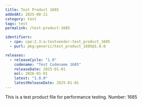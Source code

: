 ```yaml
---
title: Test Product 1685
addedAt: 2025-08-21
category: test
tags: test
permalink: /test-product-1685

identifiers:
  - cpe: cpe:2.3:a:testvendor:test_product_1685
  - purl: pkg:generic/test_product_1685@1.0.0

releases:
  - releaseCycle: "1.0"
    codename: "Test Codename 1685"
    releaseDate: 2025-01-01
    eol: 2026-01-01
    latest: "1.0.0"
    latestReleaseDate: 2025-01-01
---
```


This is a test product file for performance testing. Number: 1685
